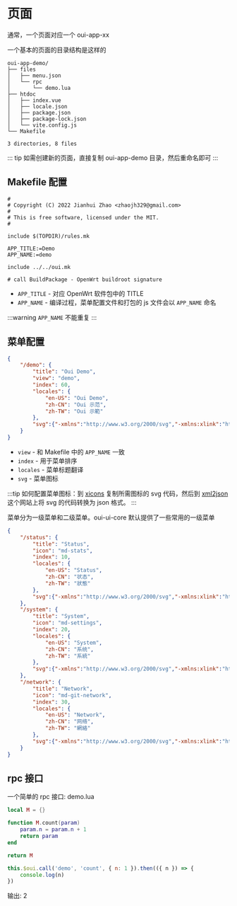 # 页面

通常，一个页面对应一个 oui-app-xx

一个基本的页面的目录结构是这样的
```
oui-app-demo/
├── files
│   ├── menu.json
│   └── rpc
│       └── demo.lua
├── htdoc
│   ├── index.vue
│   ├── locale.json
│   ├── package.json
│   ├── package-lock.json
│   └── vite.config.js
└── Makefile

3 directories, 8 files
```

::: tip
如需创建新的页面，直接复制 oui-app-demo 目录，然后重命名即可
:::

## Makefile 配置

```makefile{9,10}
#
# Copyright (C) 2022 Jianhui Zhao <zhaojh329@gmail.com>
#
# This is free software, licensed under the MIT.
#

include $(TOPDIR)/rules.mk

APP_TITLE:=Demo
APP_NAME:=demo

include ../../oui.mk

# call BuildPackage - OpenWrt buildroot signature
```

* `APP_TITLE` - 对应 OpenWrt 软件包中的 TITLE
* `APP_NAME` - 编译过程，菜单配置文件和打包的 js 文件会以 `APP_NAME` 命名

:::warning
`APP_NAME` 不能重复
:::

## 菜单配置

``` json
{
    "/demo": {
        "title": "Oui Demo",
        "view": "demo",
        "index": 60,
        "locales": {
            "en-US": "Oui Demo",
            "zh-CN": "Oui 示范",
            "zh-TW": "Oui 示範"
        },
        "svg":{"-xmlns":"http://www.w3.org/2000/svg","-xmlns:xlink":"http://www.w3.org/1999/xlink","-viewBox":"0 0 512 512","path":{"-d":"M407.72 208c-2.72 0-14.44.08-18.67.31l-57.77 1.52L198.06 48h-62.81l74.59 164.61l-97.31 1.44L68.25 160H16.14l20.61 94.18c.15.54.33 1.07.53 1.59a.26.26 0 0 1 0 .15a15.42 15.42 0 0 0-.53 1.58L15.86 352h51.78l45.45-55l96.77 2.17L135.24 464h63l133-161.75l57.77 1.54c4.29.23 16 .31 18.66.31c24.35 0 44.27-3.34 59.21-9.94C492.22 283 496 265.46 496 256c0-30.06-33-48-88.28-48zm-71.29 87.9z","-fill":"currentColor"}}
    }
}
```

* `view` - 和 Makefile 中的 `APP_NAME` 一致
* `index` - 用于菜单排序
* `locales` - 菜单标题翻译
* `svg` - 菜单图标

:::tip
如何配置菜单图标：到 [xicons](https://www.xicons.org/#/) 复制所需图标的 svg 代码，然后到
[xml2json](https://www.w3cschool.cn/tools/index?name=xmljson) 这个网站上将 svg 的代码转换为 json 格式。
:::

菜单分为一级菜单和二级菜单。oui-ui-core 默认提供了一些常用的一级菜单
```json
{
    "/status": {
        "title": "Status",
        "icon": "md-stats",
        "index": 10,
        "locales": {
            "en-US": "Status",
            "zh-CN": "状态",
            "zh-TW": "狀態"
        },
        "svg":{"-xmlns":"http://www.w3.org/2000/svg","-xmlns:xlink":"http://www.w3.org/1999/xlink","-viewBox":"0 0 24 24","path":{"-d":"M12 2C6.48 2 2 6.48 2 12s4.48 10 10 10s10-4.48 10-10S17.52 2 12 2zm1 15h-2v-6h2v6zm0-8h-2V7h2v2z","-fill":"currentColor"}}
    },
    "/system": {
        "title": "System",
        "icon": "md-settings",
        "index": 20,
        "locales": {
            "en-US": "System",
            "zh-CN": "系统",
            "zh-TW": "系統"
        },
        "svg":{"-xmlns":"http://www.w3.org/2000/svg","-xmlns:xlink":"http://www.w3.org/1999/xlink","-viewBox":"0 0 24 24","g":{"-fill":"none","path":{"-d":"M4.946 5h14.108C20.678 5 22 6.304 22 7.92v8.16c0 1.616-1.322 2.92-2.946 2.92H4.946C3.322 19 2 17.696 2 16.08V7.92C2 6.304 3.322 5 4.946 5zm0 2A.933.933 0 0 0 4 7.92v8.16c0 .505.42.92.946.92h14.108a.933.933 0 0 0 .946-.92V7.92c0-.505-.42-.92-.946-.92H4.946z","-fill":"currentColor"}}}
    },
    "/network": {
        "title": "Network",
        "icon": "md-git-network",
        "index": 30,
        "locales": {
            "en-US": "Network",
            "zh-CN": "网络",
            "zh-TW": "網絡"
        },
        "svg":{"-xmlns":"http://www.w3.org/2000/svg","-xmlns:xlink":"http://www.w3.org/1999/xlink","-viewBox":"0 0 640 512","path":{"-d":"M640 264v-16c0-8.84-7.16-16-16-16H344v-40h72c17.67 0 32-14.33 32-32V32c0-17.67-14.33-32-32-32H224c-17.67 0-32 14.33-32 32v128c0 17.67 14.33 32 32 32h72v40H16c-8.84 0-16 7.16-16 16v16c0 8.84 7.16 16 16 16h104v40H64c-17.67 0-32 14.33-32 32v128c0 17.67 14.33 32 32 32h160c17.67 0 32-14.33 32-32V352c0-17.67-14.33-32-32-32h-56v-40h304v40h-56c-17.67 0-32 14.33-32 32v128c0 17.67 14.33 32 32 32h160c17.67 0 32-14.33 32-32V352c0-17.67-14.33-32-32-32h-56v-40h104c8.84 0 16-7.16 16-16zM256 128V64h128v64H256zm-64 320H96v-64h96v64zm352 0h-96v-64h96v64z","-fill":"currentColor"}}
    }
}
```

## rpc 接口

一个简单的 rpc 接口: demo.lua

```lua
local M = {}

function M.count(param)
    param.n = param.n + 1
    return param
end

return M
```

```js
this.$oui.call('demo', 'count', { n: 1 }).then(({ n }) => {
    console.log(n)
})
```

输出: 2
